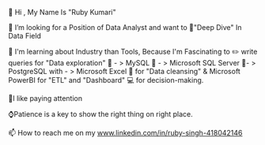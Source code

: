 👋 Hi , My Name Is "Ruby Kumari"

👀 I’m looking for a Position of Data Analyst and want to 🌊"Deep Dive" In Data Field

🌱 I'm learning about Industry than Tools, Because I'm Fascinating to ✏️ write queries for "Data exploration" 💪 - > MySQL 💪 - > Microsoft SQL Server 💪- > PostgreSQL with - > Microsoft Excel 📄 for "Data cleansing" & Microsoft PowerBI for "ETL" and "Dashboard" 💻 for decision-making.

🦩I like paying attention

⌚Patience is a key to show the right thing on right place.

📫 How to reach me on my www.linkedin.com/in/ruby-singh-418042146
